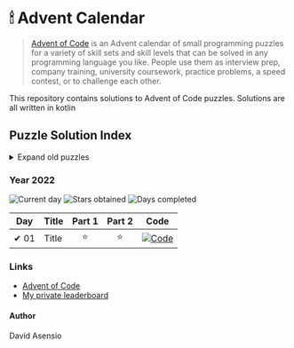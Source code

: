 # 🕯 Advent Calendar

> [Advent of Code](https://adventofcode.com/2022/about) is an Advent calendar of small programming puzzles for a variety
> of skill sets and skill levels that can be solved in any programming language you like. People use them as interview
> prep, company training, university coursework, practice problems, a speed contest, or to challenge each other.

This repository contains solutions to Advent of Code puzzles. Solutions are all written in kotlin

## Puzzle Solution Index

<details> 
<summary>Expand old puzzles</summary>
</details>

### Year 2022

![Current day](https://img.shields.io/badge/Day-3-blue)
![Stars obtained](https://img.shields.io/badge/Stars%20Obtained%20⭐-6-yellow)
![Days completed](https://img.shields.io/badge/Days%20Completed-3-green)

| Day  | Title | Part 1 | Part 2 | Code                               |
|------|-------|:------:|:------:|------------------------------------|
| ✔ 01 | Title |   ⭐    |   ⭐    | [![Code]](src/main/kotlin/Main.kt) |

### Links

- [Advent of Code](https://adventofcode.com/)
- [My private leaderboard](https://adventofcode.com/2022/leaderboard/private/view/33306)

#### Author
David Asensio

[//]: # (Document links)

[Code]: <https://img.shields.io/badge/Code-grey?style=for-the-badge&logo=Kotlin>
                                                                                        
